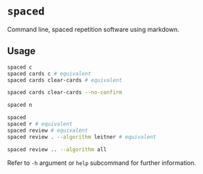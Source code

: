 # `spaced`

Command line, spaced repetition software using markdown.

## Usage

```sh
spaced c
spaced cards c # equivalent
spaced cards clear-cards # equivalent

spaced cards clear-cards --no-confirm

spaced n

spaced
spaced r # equivalent
spaced review # equivalent
spaced review . --algorithm leitner # equivalent

spaced review .. --algorithm all
```

Refer to `-h` argument or `help` subcommand for further information.

